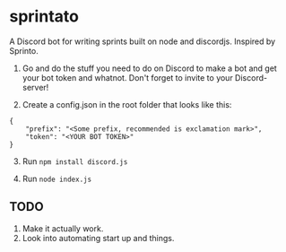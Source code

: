 # sprintato
A Discord bot for writing sprints built on node and discordjs. Inspired by Sprinto.

1. Go and do the stuff you need to do on Discord to make a bot and get your bot token and whatnot. Don't forget to invite to your Discord-server!

2. Create a config.json in the root folder that looks like this:
  ```
  {
      "prefix": "<Some prefix, recommended is exclamation mark>",
      "token": "<YOUR BOT TOKEN>"
  }
  ```

3. Run
  `npm install discord.js`

4. Run
  `node index.js`

## TODO
1. Make it actually work.
2. Look into automating start up and things.
